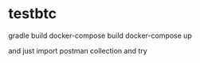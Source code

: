 # testbtc

gradle build
docker-compose build
docker-compose up

and just import postman collection and try
